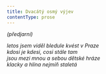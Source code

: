 ```yaml
---
title: Dvacátý osmý výjev
contentType: prose
---
```


<section>

_(předjarní)_

_letos jsem viděl bledule kvést v Praze  
kdosi je kdesi, cosi stále tam  
jsou mezi mnou a sebou dětské hráze  
klacky a hlína nejmíň staletá_

</section>
